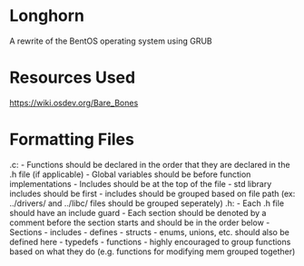 # Longhorn
A rewrite of the BentOS operating system using GRUB

# Resources Used
https://wiki.osdev.org/Bare_Bones

# Formatting Files
.c:
    - Functions should be declared in the order that they are declared in the .h file (if applicable)
    - Global variables should be before function implementations
    - Includes should be at the top of the file
        - std library includes should be first
        - includes should be grouped based on file path (ex: ../drivers/ and ../libc/ files should be grouped seperately)
.h:
    - Each .h file should have an include guard
    - Each section should be denoted by a comment before the section starts and should be in the order below
    - Sections
        - includes
        - defines
        - structs 
            - enums, unions, etc. should also be defined here
        - typedefs
        - functions
            - highly encouraged to group functions based on what they do (e.g. functions for modifying mem grouped together)